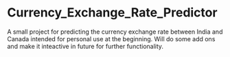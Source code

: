 # Currency_Exchange_Rate_Predictor
A small project for predicting the currency exchange rate between India and Canada intended for personal use at the beginning. Will do some add ons and make it inteactive in future for further functionality.
